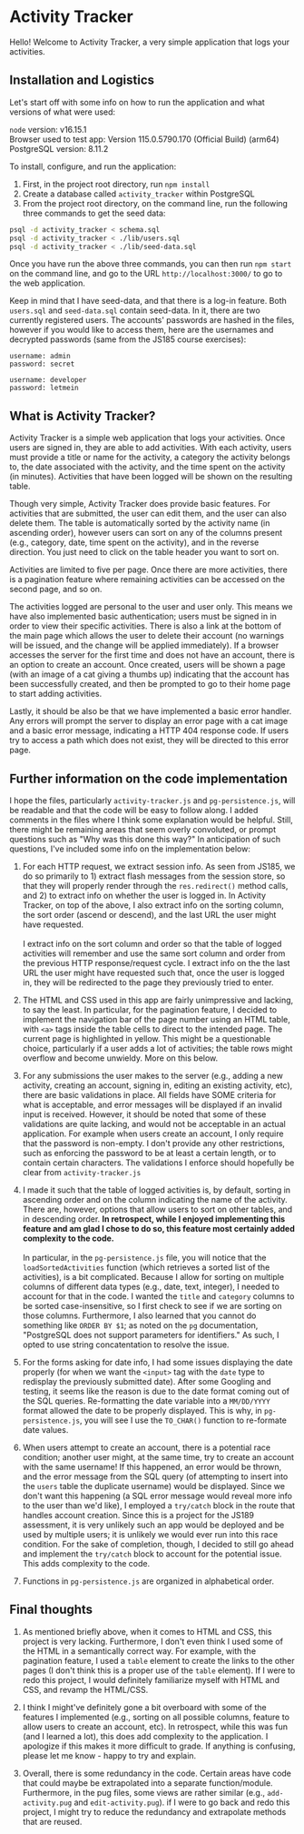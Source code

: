 
# Activity Tracker

Hello! Welcome to Activity Tracker, a very simple application that logs your activities. 

## Installation and Logistics
Let's start off with some info on how to run the application and what versions of what were used:

`node` version: v16.15.1 <br />
Browser used to test app: Version 115.0.5790.170 (Official Build) (arm64) <br />
PostgreSQL version: 8.11.2

To install, configure, and run the application: 

1. First, in the project root directory, run `npm install` <br />
2. Create a database called `activity_tracker` within PostgreSQL <br />
3. From the project root directory, on the command line, run the following three commands to get the seed data:

```bash
psql -d activity_tracker < schema.sql
psql -d activity_tracker < ./lib/users.sql
psql -d activity_tracker < ./lib/seed-data.sql
```

Once you have run the above three commands, you can then run `npm start` on the command line, and go to the URL `http://localhost:3000/` to go to the web application. 

Keep in mind that I have seed-data, and that there is a log-in feature. Both `users.sql` and `seed-data.sql` contain seed-data. In it, there are two currently registered users. The accounts' passwords are hashed in the files, however if you would like to access them, here are the usernames and decrypted passwords (same from the JS185 course exercises):

```
username: admin
password: secret

username: developer
password: letmein
```

## What is Activity Tracker?
Activity Tracker is a simple web application that logs your activities. Once users are signed in, they are able to add activities. With each activity, users must provide a title or name for the activity, a category the activity belongs to, the date associated with the activity, and the time spent on the activity (in minutes). Activities that have been logged will be shown on the resulting table. 

Though very simple, Activity Tracker does provide basic features. For activities that are submitted, the user can edit them, and the user can also delete them. The table is automatically sorted by the activity name (in ascending order), however users can sort on any of the columns present (e.g., category, date, time spent on the activity), and in the reverse direction. You just need to click on the table header you want to sort on.

Activities are limited to five per page. Once there are more activities, there is a pagination feature where remaining activities can be accessed on the second page, and so on. 

The activities logged are personal to the user and user only. This means we have also implemented basic authentication; users must be signed in in order to view their specific activities. There is also a link at the bottom of the main page which allows the user to delete their account (no warnings will be issued, and the change will be applied immediately). If a browser accesses the server for the first time and does not have an account, there is an option to create an account. Once created, users will be shown a page (with an image of a cat giving a thumbs up) indicating that the account has been successfully created, and then be prompted to go to their home page to start adding activities. 

Lastly, it should be also be that we have implemented a basic error handler. Any errors will prompt the server to display an error page with a cat image and a basic error message, indicating a HTTP 404 response code. If users try to access a path which does not exist, they will be directed to this error page. 

## Further information on the code implementation
I hope the files, particularly `activity-tracker.js` and `pg-persistence.js`, will be readable and that the code will be easy to follow along. I added comments in the files where I think some explanation would be helpful. Still, there might be remaining areas that seem overly convoluted, or prompt questions such as "Why was this done this way?" In anticipation of such questions, I've included some info on the implementation below:

1. For each HTTP request, we extract session info. As seen from JS185, we do so primarily to 1) extract flash messages from the session store, so that they will properly render through the `res.redirect()` method calls, and 2) to extract info on whether the user is logged in. In Activity Tracker, on top of the above, I also extract info on the sorting column, the sort order (ascend or descend), and the last URL the user might have requested. <br /><br />I extract info on the sort column and order so that the table of logged activities will remember and use the same sort column and order from the previous HTTP response/request cycle. I extract info on the the last URL the user might have requested such that, once the user is logged in, they will be redirected to the page they previously tried to enter. 

2. The HTML and CSS used in this app are fairly unimpressive and lacking, to say the least. In particular, for the pagination feature, I decided to implement the navigation bar of the page number using an HTML table, with `<a>` tags inside the table cells to direct to the intended page. The current page is highlighted in yellow. This might be a questionable choice, particularly if a user adds a lot of activities; the table rows might overflow and become unwieldy. More on this below. 

3. For any submissions the user makes to the server (e.g., adding a new activity, creating an account, signing in, editing an existing activity, etc), there are basic validations in place. All fields have SOME criteria for what is acceptable, and error messages will be displayed if an invalid input is received. However, it should be noted that some of these validations are quite lacking, and would not be acceptable in an actual application. For example when users create an account, I only require that the password is non-empty. I don't provide any other restrictions, such as enforcing the password to be at least a certain length, or to contain certain characters. The validations I enforce should hopefully be clear from `activity-tracker.js`


4. I made it such that the table of logged activities is, by default, sorting in ascending order and on the column indicating the name of the activity. There are, however, options that allow users to sort on other tables, and in descending order. **In retrospect, while I enjoyed implementing this feature and am glad I chose to do so, this feature most certainly added complexity to the code.** <br /><br />In particular, in the `pg-persistence.js` file, you will notice that the `loadSortedActivities` function (which retrieves a sorted list of the activities), is a bit complicated. Because I allow for sorting on multiple columns of different data types (e.g., date, text, integer), I needed to account for that in the code. I wanted the `title` and `category` columns to be sorted case-insensitive, so I first check to see if we are sorting on those columns. Furthermore, I also learned that you cannot do something like `ORDER BY $1`; as noted on the `pg` documentation, "PostgreSQL does not support parameters for identifiers." As such, I opted to use string concatentation to resolve the issue. 

5. For the forms asking for date info, I had some issues displaying the date properly (for when we want the `<input>` tag with the `date` type to redisplay the previously submitted date). After some Googling and testing, it seems like the reason is due to the date format coming out of the SQL queries. Re-formatting the date variable into a `MM/DD/YYYY` format allowed the date to be properly displayed. This is why, in `pg-persistence.js`, you will see I use the `TO_CHAR()` function to re-formate date values. 

6. When users attempt to create an account, there is a potential race condition; another user might, at the same time, try to create an account with the same username! If this happened, an error would be thrown, and the error message from the SQL query (of attempting to insert into the `users` table the duplicate username) would be displayed. Since we don't want this happening (a SQL error message would reveal more info to the user than we'd like), I employed a `try/catch` block in the route that handles account creation. Since this is a project for the JS189 assessment, it is very unlikely such an app would be deployed and be used by multiple users; it is unlikely we would ever run into this race condition. For the sake of completion, though, I decided to still go ahead and implement the `try/catch` block to account for the potential issue. This adds complexity to the code. 

7. Functions in `pg-persistence.js` are organized in alphabetical order. 

## Final thoughts 
1. As mentioned briefly above, when it comes to HTML and CSS, this project is very lacking. Furthermore, I don't even think I used some of the HTML in a semantically correct way. For example, with the pagination feature, I used a `table` element to create the links to the other pages (I don't think this is a proper use of the `table` element). If I were to redo this project, I would definitely familiarize myself with HTML and CSS, and revamp the HTML/CSS. 

2. I think I might've definitely gone a bit overboard with some of the features I implemented (e.g., sorting on all possible columns, feature to allow users to create an account, etc). In retrospect, while this was fun (and I learned a lot), this does add complexity to the application. I apologize if this makes it more difficult to grade. If anything is confusing, please let me know - happy to try and explain. 

3. Overall, there is some redundancy in the code. Certain areas have code that could maybe be extrapolated into a separate function/module. Furthermore, in the pug files, some views are rather similar (e.g., `add-activity.pug` and `edit-activity.pug`). if I were to go back and redo this project, I might try to reduce the redundancy and extrapolate methods that are reused. 